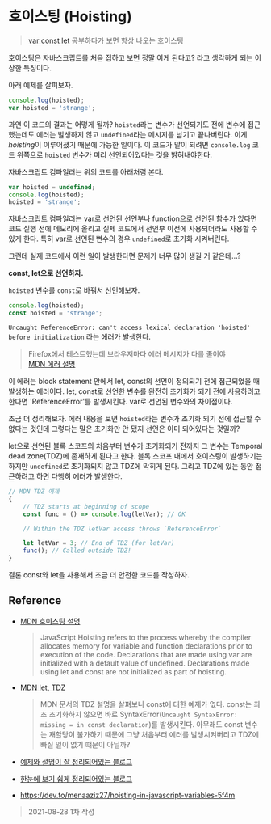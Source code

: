 # 호이스팅 (Hoisting)
> [var const let](https://github.com/kuongee/my-js/blob/kuongee/Frontend/varConstLet.md) 공부하다가 보면 항상 나오는 호이스팅

호이스팅은 자바스크립트를 처음 접하고 보면 정말 이게 된다고? 라고 생각하게 되는 이상한 특징이다.

아래 예제를 살펴보자.
```js
console.log(hoisted);
var hoisted = 'strange';
```
과연 이 코드의 결과는 어떻게 될까?
`hoisted`라는 변수가 선언되기도 전에 변수에 접근했는데도 에러는 발생하지 않고 `undefined`라는 메시지를 남기고 끝나버린다.
이게 *hoisting*이 이루어졌기 때문에 가능한 일이다.
이 코드가 말이 되려면 `console.log` 코드 위쪽으로 `hoisted` 변수가 미리 선언되어있다는 것을 밝혀내야한다.

자바스크립트 컴파일러는 위의 코드를 아래처럼 본다.
```js
var hoisted = undefined;
console.log(hoisted);
hoisted = 'strange';
```

자바스크립트 컴파일러는 var로 선언된 선언부나 function으로 선언된 함수가 있다면 코드 실행 전에 메모리에 올리고 실제 코드에서 선언부 이전에 사용되더라도 사용할 수 있게 한다. 특히 var로 선언된 변수의 경우 `undefined`로 초기화 시켜버린다.

그런데 실제 코드에서 이런 일이 발생한다면 문제가 너무 많이 생길 거 같은데...?

**const, let으로 선언하자.**

`hoisted` 변수를 `const`로 바꿔서 선언해보자.
```js
console.log(hoisted);
const hoisted = 'strange';
```
`Uncaught ReferenceError: can't access lexical declaration 'hoisted' before initialization` 라는 에러가 발생한다.
> Firefox에서 테스트했는데 브라우저마다 에러 메시지가 다를 줄이야<br>[MDN 에러 설명](https://developer.mozilla.org/ko/docs/Web/JavaScript/Reference/Errors/Cant_access_lexical_declaration_before_init)

이 에러는 block statement 안에서 let, const의 선언이 정의되기 전에 접근되었을 때 발생하는 에러이다. let, const로 선언한 변수를 완전히 초기화가 되기 전에 사용하려고 한다면 'ReferenceError'를 발생시킨다. var로 선언된 변수와의 차이점이다.

조금 더 정리해보자. 에러 내용을 보면 `hoisted`라는 변수가 초기화 되기 전에 접근할 수 없다는 것인데 그렇다는 말은 초기화만 안 됐지 선언은 이미 되어있다는 것일까?

let으로 선언된 블록 스코프의 처음부터 변수가 초기화되기 전까지 그 변수는 Temporal dead zone(TDZ)에 존재하게 된다고 한다. 블록 스코프 내에서 호이스팅이 발생하기는 하지만 `undefined`로 초기화되지 않고 TDZ에 막히게 된다. 그리고 TDZ에 있는 동안 접근하려고 하면 다행히 에러가 발생한다.

```js
// MDN TDZ 예제
{
    // TDZ starts at beginning of scope
    const func = () => console.log(letVar); // OK

    // Within the TDZ letVar access throws `ReferenceError`

    let letVar = 3; // End of TDZ (for letVar)
    func(); // Called outside TDZ!
}
```

결론 const와 let을 사용해서 조금 더 안전한 코드를 작성하자.

## Reference
* [MDN 호이스팅 설명](https://developer.mozilla.org/en-US/docs/Glossary/Hoisting)
  > JavaScript Hoisting refers to the process whereby the compiler allocates memory for variable and function declarations prior to execution of the code. Declarations that are made using var are initialized with a default value of undefined. Declarations made using let and const are not initialized as part of hoisting.

* [MDN let, TDZ](https://developer.mozilla.org/en-US/docs/Web/JavaScript/Reference/Statements/let#temporal_dead_zone_tdz
)
  > MDN 문서의 TDZ 설명을 살펴보니 const에 대한 예제가 없다. const는 최초 초기화하지 않으면 바로 SyntaxError(`Uncaught SyntaxError: missing = in const declaration`)를 발생시킨다. 아무래도 const 변수는 재할당이 불가하기 때문에 그냥 처음부터 에러를 발생시켜버리고 TDZ에 빠질 일이 없기 떄문이 아닐까?

* [예제와 설명이 잘 정리되어있는 블로그](https://gist.github.com/LeoHeo/7c2a2a6dbcf80becaaa1e61e90091e5d)
* [한눈에 보기 쉽게 정리되어있는 블로그](https://junhobaik.github.io/js-let-cont-hoisting/)
* https://dev.to/menaaziz27/hoisting-in-javascript-variables-5f4m

> 2021-08-28 1차 작성